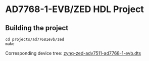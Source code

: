 # AD7768-1-EVB/ZED HDL Project

## Building the project

```
cd projects/ad77681evb/zed
make
```

Corresponding device tree: [zynq-zed-adv7511-ad7768-1-evb.dts](https://github.com/analogdevicesinc/linux/blob/main/arch/arm/boot/dts/xilinx/zynq-zed-adv7511-ad7768-1-evb.dts)